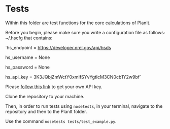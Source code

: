 # Tests

Within this folder are test functions for the core calculations of PlanIt.

Before you begin, please make sure you write a configuration file as follows:
  ~/.hscfg
that contains:

`hs_endpoint = https://developer.nrel.gov/api/hsds

hs_username = None

hs_password = None

hs_api_key = 3K3JQbjZmWctY0xmIfSYvYgtIcM3CN0cb1Y2w9bf`


Please [follow this link](https://developer.nrel.gov/signup/) to get your own API key.

Clone the repository to your machine.

Then, in order to run tests using `nosetests`, in your terminal, navigate to the repository and then to the PlanIt folder.

Use the command `nosetests tests/test_example.py`.
